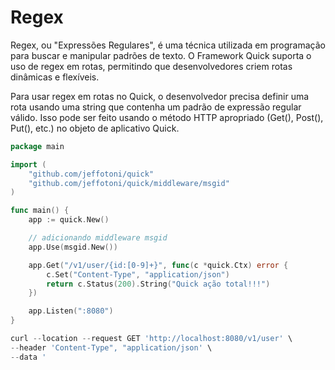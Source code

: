 # Regex

Regex, ou "Expressões Regulares", é uma técnica utilizada em programação para buscar e manipular padrões de texto. O Framework Quick suporta o uso de regex em rotas, permitindo que desenvolvedores criem rotas dinâmicas e flexíveis.

Para usar regex em rotas no Quick, o desenvolvedor precisa definir uma rota usando uma string que contenha um padrão de expressão regular válido. Isso pode ser feito usando o método HTTP apropriado (Get(), Post(), Put(), etc.) no objeto de aplicativo Quick.

```go
package main

import (
	"github.com/jeffotoni/quick"
	"github.com/jeffotoni/quick/middleware/msgid"
)

func main() {
	app := quick.New()

	// adicionando middleware msgid
	app.Use(msgid.New())

	app.Get("/v1/user/{id:[0-9]+}", func(c *quick.Ctx) error {
		c.Set("Content-Type", "application/json")
		return c.Status(200).String("Quick ação total!!!")
	})

	app.Listen(":8080")
}

```
```go
curl --location --request GET 'http://localhost:8080/v1/user' \
--header 'Content-Type", "application/json' \
--data '
```